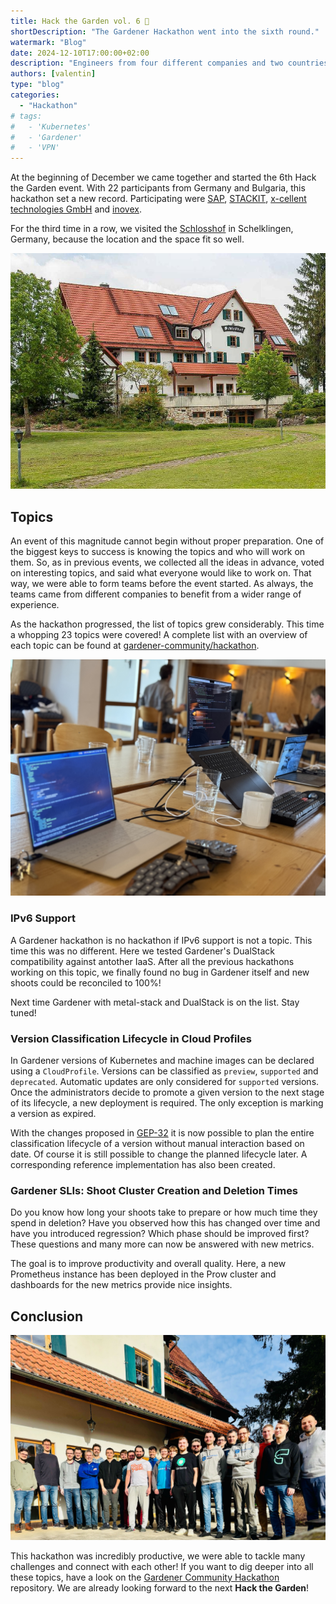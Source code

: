 ```yaml
---
title: Hack the Garden vol. 6 🔨
shortDescription: "The Gardener Hackathon went into the sixth round."
watermark: "Blog"
date: 2024-12-10T17:00:00+02:00
description: "Engineers from four different companies and two countries hacked together on Gardener."
authors: [valentin]
type: "blog"
categories:
  - "Hackathon"
# tags:
#   - 'Kubernetes'
#   - 'Gardener'
#   - 'VPN'
---
```


At the beginning of December we came together and started the 6th Hack the Garden event. With 22 participants from Germany and Bulgaria, this hackathon set a new record. Participating were [SAP](https://sap.com), [STACKIT](https://stackit.de), [x-cellent technologies GmbH](https://www.x-cellent.com) and [inovex](https://www.inovex.de/).

<!-- truncate -->

For the third time in a row, we visited the [Schlosshof](https://schlosshof-info.de) in Schelklingen, Germany, because the location and the space fit so well.

![](schlosshof.jpg)

## Topics

An event of this magnitude cannot begin without proper preparation. One of the biggest keys to success is knowing the topics and who will work on them.
So, as in previous events, we collected all the ideas in advance, voted on interesting topics, and said what everyone would like to work on.
That way, we were able to form teams before the event started. As always, the teams came from different companies to benefit from a wider range of experience.

As the hackathon progressed, the list of topics grew considerably. This time a whopping 23 topics were covered! A complete list with an overview of each topic can be found at [gardener-community/hackathon](https://github.com/gardener-community/hackathon/tree/main/2024-12_Schelklingen).

![](hands-on.jpg)

### IPv6 Support

A Gardener hackathon is no hackathon if IPv6 support is not a topic. This time this was no different.
Here we tested Gardener's DualStack compatibility against antother IaaS. After all the previous hackathons working on this topic, we finally found no bug in Gardener itself and new shoots could be reconciled to 100%!

Next time Gardener with metal-stack and DualStack is on the list. Stay tuned!

### Version Classification Lifecycle in Cloud Profiles

In Gardener versions of Kubernetes and machine images can be declared using a `CloudProfile`. Versions can be classified as `preview`, `supported` and `deprecated`. Automatic updates are only considered for `supported` versions. Once the administrators decide to promote a given version to the next stage of its lifecycle, a new deployment is required. The only exception is marking a version as expired.

With the changes proposed in [GEP-32](https://github.com/gardener/gardener/pull/10982) it is now possible to plan the entire classification lifecycle of a version without manual interaction based on date. Of course it is still possible to change the planned lifecycle later.
A corresponding reference implementation has also been created.

### Gardener SLIs: Shoot Cluster Creation and Deletion Times

Do you know how long your shoots take to prepare or how much time they spend in deletion? Have you observed how this has changed over time and have you introduced regression? Which phase should be improved first? These questions and many more can now be answered with new metrics.

The goal is to improve productivity and overall quality. Here, a new Prometheus instance has been deployed in the Prow cluster and dashboards for the new metrics provide nice insights.

## Conclusion

![](attendees.jpg)

This hackathon was incredibly productive, we were able to tackle many challenges and connect with each other!
If you want to dig deeper into all these topics, have a look on the [Gardener Community Hackathon](https://github.com/gardener-community/hackathon/tree/main/2024-12_Schelklingen) repository.
We are already looking forward to the next **Hack the Garden**!
